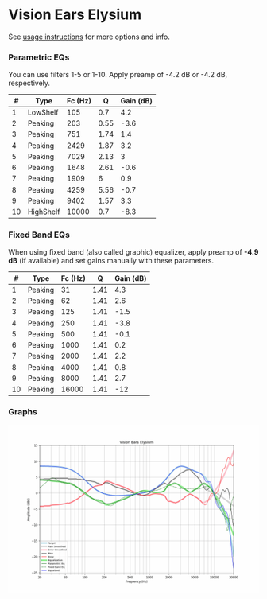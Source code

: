 # Vision Ears Elysium
See [usage instructions](https://github.com/jaakkopasanen/AutoEq#usage) for more options and info.

### Parametric EQs
You can use filters 1-5 or 1-10. Apply preamp of -4.2 dB or -4.2 dB, respectively.

|   # | Type      |   Fc (Hz) |    Q |   Gain (dB) |
|-----|-----------|-----------|------|-------------|
|   1 | LowShelf  |       105 | 0.7  |         4.2 |
|   2 | Peaking   |       203 | 0.55 |        -3.6 |
|   3 | Peaking   |       751 | 1.74 |         1.4 |
|   4 | Peaking   |      2429 | 1.87 |         3.2 |
|   5 | Peaking   |      7029 | 2.13 |         3   |
|   6 | Peaking   |      1648 | 2.61 |        -0.6 |
|   7 | Peaking   |      1909 | 6    |         0.9 |
|   8 | Peaking   |      4259 | 5.56 |        -0.7 |
|   9 | Peaking   |      9402 | 1.57 |         3.3 |
|  10 | HighShelf |     10000 | 0.7  |        -8.3 |

### Fixed Band EQs
When using fixed band (also called graphic) equalizer, apply preamp of **-4.9 dB** (if available) and set gains manually with these parameters.

|   # | Type    |   Fc (Hz) |    Q |   Gain (dB) |
|-----|---------|-----------|------|-------------|
|   1 | Peaking |        31 | 1.41 |         4.3 |
|   2 | Peaking |        62 | 1.41 |         2.6 |
|   3 | Peaking |       125 | 1.41 |        -1.5 |
|   4 | Peaking |       250 | 1.41 |        -3.8 |
|   5 | Peaking |       500 | 1.41 |        -0.1 |
|   6 | Peaking |      1000 | 1.41 |         0.2 |
|   7 | Peaking |      2000 | 1.41 |         2.2 |
|   8 | Peaking |      4000 | 1.41 |         0.8 |
|   9 | Peaking |      8000 | 1.41 |         2.7 |
|  10 | Peaking |     16000 | 1.41 |       -12   |

### Graphs
![](./Vision%20Ears%20Elysium.png)

